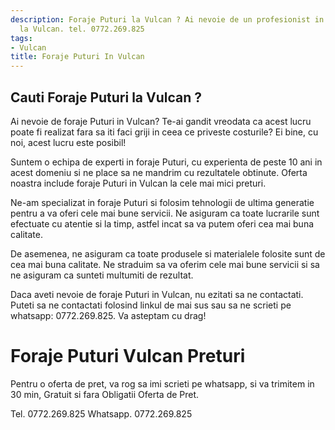 ```yaml
---
description: Foraje Puturi la Vulcan ? Ai nevoie de un profesionist in Foraje Puturi
  la Vulcan. tel. 0772.269.825
tags:
- Vulcan
title: Foraje Puturi In Vulcan
---
```



## Cauti Foraje Puturi la Vulcan ?

Ai nevoie de foraje Puturi in Vulcan? Te-ai gandit vreodata ca acest lucru poate fi realizat fara sa iti faci griji in ceea ce priveste costurile? Ei bine, cu noi, acest lucru este posibil! 

Suntem o echipa de experti in foraje Puturi, cu experienta de peste 10 ani in acest domeniu si ne place sa ne mandrim cu rezultatele obtinute. Oferta noastra include foraje Puturi in Vulcan la cele mai mici preturi. 

Ne-am specializat in foraje Puturi si folosim tehnologii de ultima generatie pentru a va oferi cele mai bune servicii. Ne asiguram ca toate lucrarile sunt efectuate cu atentie si la timp, astfel incat sa va putem oferi cea mai buna calitate.

De asemenea, ne asiguram ca toate produsele si materialele folosite sunt de cea mai buna calitate. Ne straduim sa va oferim cele mai bune servicii si sa ne asiguram ca sunteti multumiti de rezultat.

Daca aveti nevoie de foraje Puturi in Vulcan, nu ezitati sa ne contactati. Puteti sa ne contactati folosind linkul de mai sus sau sa ne scrieti pe whatsapp: 0772.269.825. Va asteptam cu drag!

# Foraje Puturi Vulcan Preturi
Pentru o oferta de pret, va rog sa imi scrieti pe whatsapp, si va trimitem in 30 min, Gratuit si fara Obligatii Oferta de Pret.

Tel. 0772.269.825
Whatsapp. 0772.269.825